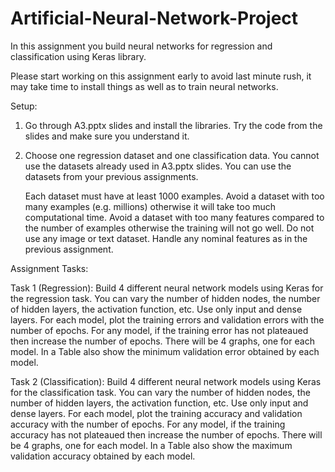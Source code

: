 # Artificial-Neural-Network-Project

In this assignment you build neural networks for regression and classification using Keras library.

Please start working on this assignment early to avoid last minute rush, it may take time to install things as well as to train neural networks.

Setup:

1. Go through A3.pptx slides and install the libraries. Try the code from the slides and make sure you understand it.

2. Choose one regression dataset and one classification data. You cannot use the datasets already used in A3.pptx slides. You can use the datasets from your previous assignments.

    Each dataset must have at least 1000 examples.
    Avoid a dataset with too many examples (e.g. millions) otherwise it will take too much computational time.
    Avoid a dataset with too many features compared to the number of examples otherwise the training will not go well.
    Do not use any image or text dataset.
    Handle any nominal features as in the previous assignment.

Assignment Tasks:

Task 1 (Regression): Build 4 different neural network models using Keras for the regression task. You can vary the number of hidden nodes, the number of hidden layers, the activation function, etc. Use only input and dense layers. For each model, plot the training errors and validation errors with the number of epochs. For any model, if the training error has not plateaued then increase the number of epochs. There will be 4 graphs, one for each model. In a Table also show the minimum validation error obtained by each model. 

Task 2 (Classification): Build 4 different neural network models using Keras for the classification task. You can vary the number of hidden nodes, the number of hidden layers, the activation function, etc. Use only input and dense layers. For each model, plot the training accuracy and validation accuracy with the number of epochs. For any model, if the training accuracy has not plateaued then increase the number of epochs. There will be 4 graphs, one for each model. In a Table also show the maximum validation accuracy obtained by each model. 
